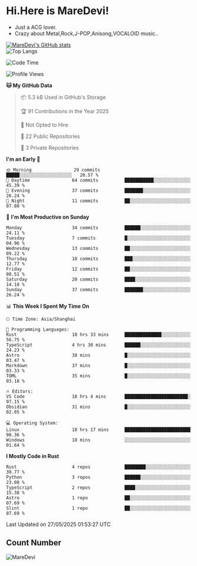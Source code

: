 # Hi.Here is MareDevi!

- Just a ACG lover.
- Crazy about Metal,Rock,J-POP,Anisong,VOCALOID music..

[![MareDevi's GitHub stats](https://github-readme-stats.vercel.app/api?username=MareDevi&show_icons=true&theme=algolia)](https://github.com/anuraghazra/github-readme-stats)  
![Top Langs](https://github-readme-stats.vercel.app/api/top-langs/?username=MareDevi&layout=compact&theme=algolia)

<!--START_SECTION:waka-->
![Code Time](http://img.shields.io/badge/Code%20Time-190%20hrs%2054%20mins-blue)

![Profile Views](http://img.shields.io/badge/Profile%20Views-0-blue)

**🐱 My GitHub Data** 

> 📦 5.3 kB Used in GitHub's Storage 
 > 
> 🏆 91 Contributions in the Year 2025
 > 
> 🚫 Not Opted to Hire
 > 
> 📜 22 Public Repositories 
 > 
> 🔑 3 Private Repositories 
 > 
**I'm an Early 🐤** 

```text
🌞 Morning                29 commits          █████░░░░░░░░░░░░░░░░░░░░   20.57 % 
🌆 Daytime                64 commits          ███████████░░░░░░░░░░░░░░   45.39 % 
🌃 Evening                37 commits          ███████░░░░░░░░░░░░░░░░░░   26.24 % 
🌙 Night                  11 commits          ██░░░░░░░░░░░░░░░░░░░░░░░   07.80 % 
```
📅 **I'm Most Productive on Sunday** 

```text
Monday                   34 commits          ██████░░░░░░░░░░░░░░░░░░░   24.11 % 
Tuesday                  7 commits           █░░░░░░░░░░░░░░░░░░░░░░░░   04.96 % 
Wednesday                13 commits          ██░░░░░░░░░░░░░░░░░░░░░░░   09.22 % 
Thursday                 18 commits          ███░░░░░░░░░░░░░░░░░░░░░░   12.77 % 
Friday                   12 commits          ██░░░░░░░░░░░░░░░░░░░░░░░   08.51 % 
Saturday                 20 commits          ████░░░░░░░░░░░░░░░░░░░░░   14.18 % 
Sunday                   37 commits          ███████░░░░░░░░░░░░░░░░░░   26.24 % 
```


📊 **This Week I Spent My Time On** 

```text
🕑︎ Time Zone: Asia/Shanghai

💬 Programming Languages: 
Rust                     10 hrs 33 mins      ██████████████░░░░░░░░░░░   56.75 % 
TypeScript               4 hrs 30 mins       ██████░░░░░░░░░░░░░░░░░░░   24.23 % 
Astro                    38 mins             █░░░░░░░░░░░░░░░░░░░░░░░░   03.47 % 
Markdown                 37 mins             █░░░░░░░░░░░░░░░░░░░░░░░░   03.33 % 
TOML                     35 mins             █░░░░░░░░░░░░░░░░░░░░░░░░   03.18 % 

🔥 Editors: 
VS Code                  18 hrs 4 mins       ████████████████████████░   97.15 % 
Obsidian                 31 mins             █░░░░░░░░░░░░░░░░░░░░░░░░   02.85 % 

💻 Operating System: 
Linux                    18 hrs 17 mins      █████████████████████████   98.36 % 
Windows                  18 mins             ░░░░░░░░░░░░░░░░░░░░░░░░░   01.64 % 
```

**I Mostly Code in Rust** 

```text
Rust                     4 repos             ████████░░░░░░░░░░░░░░░░░   30.77 % 
Python                   3 repos             ██████░░░░░░░░░░░░░░░░░░░   23.08 % 
TypeScript               2 repos             ████░░░░░░░░░░░░░░░░░░░░░   15.38 % 
Astro                    1 repo              ██░░░░░░░░░░░░░░░░░░░░░░░   07.69 % 
Slint                    1 repo              ██░░░░░░░░░░░░░░░░░░░░░░░   07.69 % 
```




 Last Updated on 27/05/2025 01:53:27 UTC
<!--END_SECTION:waka-->

## Count Number
![MareDevi](https://count.getloli.com/get/@maredevi?theme=moebooru-h)  

<!---
MareDevi/MareDevi is a ✨ special ✨ repository because its `README.md` (this file) appears on your GitHub profile.
You can click the Preview link to take a look at your changes.
--->
